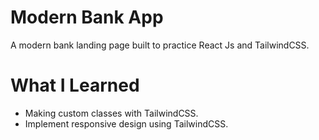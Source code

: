 # Modern Bank App

A modern bank landing page built to practice React Js and TailwindCSS.

# What I Learned

* Making custom classes with TailwindCSS.
* Implement responsive design using TailwindCSS.
